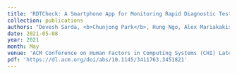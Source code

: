 ```yaml
---
title: 'RDTCheck: A Smartphone App for Monitoring Rapid Diagnostic Test Administration'
collection: publications
authors: "Devesh Sarda, <b>Chunjong Park</b>, Hung Ngo, Alex Mariakakis, Shwetak Patel"
date: 2021-05-08
year: 2021
month: May
venue: 'ACM Conference on Human Factors in Computing Systems (CHI) Late-Breaking Work'
pdf: 'https://dl.acm.org/doi/abs/10.1145/3411763.3451821'
---
```


